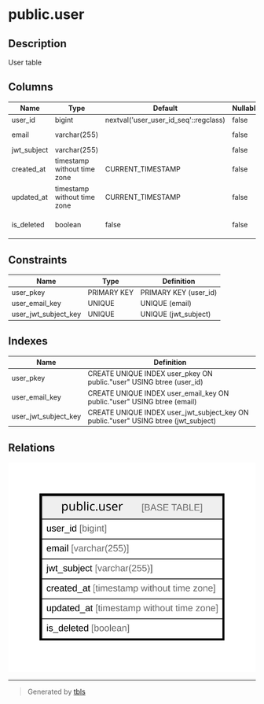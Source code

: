 # public.user

## Description

User table

## Columns

| Name        | Type                        | Default                               | Nullable | Children | Parents | Comment          |
| ----------- | --------------------------- | ------------------------------------- | -------- | -------- | ------- | ---------------- |
| user_id     | bigint                      | nextval('user_user_id_seq'::regclass) | false    |          |         | User ID          |
| email       | varchar(255)                |                                       | false    |          |         | Email address    |
| jwt_subject | varchar(255)                |                                       | false    |          |         |                  |
| created_at  | timestamp without time zone | CURRENT_TIMESTAMP                     | false    |          |         | Create date      |
| updated_at  | timestamp without time zone | CURRENT_TIMESTAMP                     | false    |          |         | Update date      |
| is_deleted  | boolean                     | false                                 | false    |          |         | Soft delete flag |

## Constraints

| Name                 | Type        | Definition            |
| -------------------- | ----------- | --------------------- |
| user_pkey            | PRIMARY KEY | PRIMARY KEY (user_id) |
| user_email_key       | UNIQUE      | UNIQUE (email)        |
| user_jwt_subject_key | UNIQUE      | UNIQUE (jwt_subject)  |

## Indexes

| Name                 | Definition                                                                          |
| -------------------- | ----------------------------------------------------------------------------------- |
| user_pkey            | CREATE UNIQUE INDEX user_pkey ON public."user" USING btree (user_id)                |
| user_email_key       | CREATE UNIQUE INDEX user_email_key ON public."user" USING btree (email)             |
| user_jwt_subject_key | CREATE UNIQUE INDEX user_jwt_subject_key ON public."user" USING btree (jwt_subject) |

## Relations

![er](public.user.svg)

---

> Generated by [tbls](https://github.com/k1LoW/tbls)
